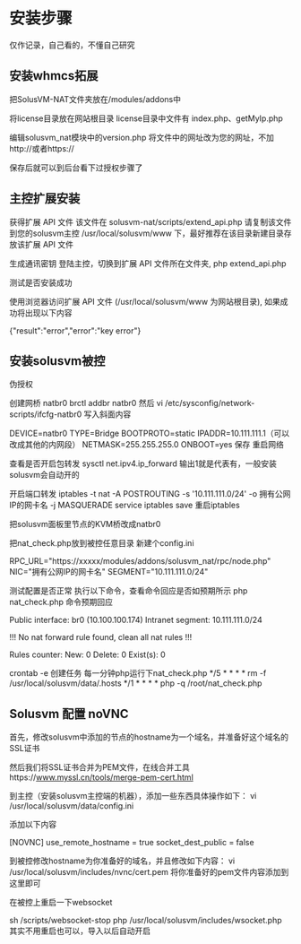# 安装步骤

仅作记录，自己看的，不懂自己研究

## 安装whmcs拓展
把SolusVM-NAT文件夹放在/modules/addons中

将license目录放在网站根目录
license目录中文件有 index.php、getMyIp.php

编辑solusvm_nat模块中的version.php
将文件中的网址改为您的网址，不加http://或者https://

保存后就可以到后台看下过授权步骤了

## 主控扩展安装

获得扩展 API 文件
该文件在 solusvm-nat/scripts/extend_api.php
请复制该文件到您的solusvm主控 /usr/local/solusvm/www 下，最好推荐在该目录新建目录存放该扩展 API 文件

生成通讯密钥
登陆主控，切换到扩展 API 文件所在文件夹,
php extend_api.php


测试是否安装成功

使用浏览器访问扩展 API 文件 (/usr/local/solusvm/www 为网站根目录), 如果成功将出现以下内容

{"result":"error","error":"key error"}

## 安装solusvm被控

伪授权

创建网桥 natbr0
brctl addbr natbr0
然后 vi /etc/sysconfig/network-scripts/ifcfg-natbr0
写入斜面内容

DEVICE=natbr0
TYPE=Bridge
BOOTPROTO=static
IPADDR=10.111.111.1（可以改成其他的内网段）
NETMASK=255.255.255.0
ONBOOT=yes
保存 重启网络

查看是否开启包转发
sysctl net.ipv4.ip_forward
输出1就是代表有，一般安装solusvm会自动开的

开启端口转发
iptables -t nat -A POSTROUTING -s '10.111.111.0/24' -o 拥有公网IP的网卡名 -j MASQUERADE
service iptables save
重启iptables

把solusvm面板里节点的KVM桥改成natbr0

把nat_check.php放到被控任意目录
新建个config.ini

RPC_URL="https://xxxxx/modules/addons/solusvm_nat/rpc/node.php" 
NIC="拥有公网IP的网卡名"
SEGMENT="10.111.111.0/24"

测试配置是否正常
执行以下命令，查看命令回应是否如预期所示
php nat_check.php 
命令预期回应

Public interface: br0 (10.100.100.174)
Intranet segment: 10.111.111.0/24
 
!!! No nat forward rule found, clean all nat rules !!!
 
Rules counter:
New: 0
Delete: 0
Exist(s): 0


crontab -e
创建任务
每一分钟php运行下nat_check.php
*/5 * * * * rm -f /usr/local/solusvm/data/.hosts
*/1 * * * * php -q /root/nat_check.php

## Solusvm 配置 noVNC

首先，修改solusvm中添加的节点的hostname为一个域名，并准备好这个域名的SSL证书

然后我们将SSL证书合并为PEM文件，在线合并工具https://www.myssl.cn/tools/merge-pem-cert.html

到主控（安装solusvm主控端的机器），添加一些东西具体操作如下：
vi /usr/local/solusvm/data/config.ini

添加以下内容

[NOVNC]
use_remote_hostname = true
socket_dest_public = false

到被控修改hostname为你准备好的域名，并且修改如下内容：
vi /usr/local/solusvm/includes/nvnc/cert.pem
将你准备好的pem文件内容添加到这里即可

在被控上重启一下websocket

sh /scripts/websocket-stop
php /usr/local/solusvm/includes/wsocket.php
其实不用重启也可以，导入以后自动开启